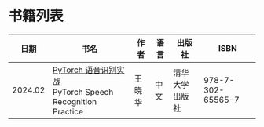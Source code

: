 # 书籍列表

| 日期| 书名 | 作者 | 语言 | 出版社 | ISBN |
| --- | --- | --- | --- | --- | --- |
|2024.02|[PyTorch 语音识别实战](2024.02_PyTorch语音识别实战/Ch00.Toc.md)<br>PyTorch Speech Recognition Practice| 王晓华 | 中文 | 清华大学出版社 |978-7-302-65565-7|